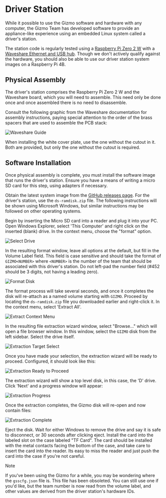 # Driver Station

While it possible to use the Gizmo software and hardware with any
computer, the Gizmo Team has developed software to provide an
appliance-like experience using an embedded Linux system called a
driver's station.

The station code is regularly tested using a [Raspberry Pi Zero 2
W](https://www.pishop.us/product/raspberry-pi-zero-2-w/) with a
[Waveshare Ethernet and USB
hub](https://www.waveshare.com/product/eth-usb-hub-box.htm).  Though
we don't actively qualify against the hardware, you should also be
able to use our driver station system images on a Raspberry Pi 4B.

## Physical Assembly

The driver's station comprises the Raspberry Pi Zero 2 W and the
Waveshare board, which you will need to assemble.  This need only be
done once and once assembled there is no need to disassemble.

Consult the following graphic from the Waveshare documentation for
assembly instructions, paying special attention to the order of the
brass spacers that are used to assemble the PCB stack:

![Waveshare Guide](/img/ETH-USB-HUB-BOX-Assembly.jpg)

When installing the white cover plate, use the one without the cutout
in it.  Both are provided, but only the one without the cutout is
required.

## Software Installation

Once physical assembly is complete, you must install the software
image that runs the driver's station.  Ensure you have a means of
writing a micro SD card for this step, using adapters if necessary.

Obtain the latest system image from the [GitHub releases
page](https://github.com/gizmo-platform/gizmo/releases/).  For the
driver's station, use the `ds-ramdisk.zip` file.  The following
instructions will be shown using Microsoft Windows, but similar
instructions may be followed on other operating systems.

Begin by inserting the Micro SD card into a reader and plug it into
your PC.  Open Windows Explorer, select 'This Computer' and right
click on the inserted (blank) drive.  In the context menu, choose the
"format" option.

![Select Drive](/img/ds/explorer_blank_disk.png)

In the resulting format window, leave all options at the default, but
fill in the Volume Label field.  This field is case sensitive and
should take the format of `GIZMO<NUMBER>` where `<NUMBER>` is the
number of the team that should be associated with this driver's
station.  Do not left-pad the number field (#452 should be 3 digits,
not having a leading zero).

![Format Disk](/img/ds/windows_format.png)

The format process will take several seconds, and once it completes
the disk will re-attach as a named volume starting with `GIZMO`.
Proceed by locating the `ds-ramdisk.zip` file you downloaded earlier
and right-click it.  In the context menu, select 'Extract All'.

![Extract Context Menu](/img/ds/explorer_context_extract.png)

In the resulting file extraction wizard window, select "Browse..."
which will open a file browser window.  In this window, select the
`GIZMO` disk from the left sidebar.  Select the drive itself.

![Extraction Target Select](/img/ds/extract_select_drive.png)

Once you have made your selection, the extraction wizard will be ready
to proceed.  Configured, it should look like this:

![Extraction Ready to Proceed](/img/ds/extract_ready.png)

The extraction wizard will show a top level disk, in this case, the
'D' drive.  Click 'Next' and a progress window will appear:

![Extraction Progress](/img/ds/extract_in_progress.png)

Once the extraction completes, the Gizmo disk will re-open and now
contain files:

![Extraction Complete](/img/ds/extract_complete.png)

Eject the disk.  Wait for either Windows to remove the drive and say
it is safe to disconnect, or 30 seconds after clicking eject. Install
the card into the labeled slot on the case labeled "TF Card".  The
card should be installed with the metal contacts facing the bottom of
the case, and take care to insert the card into the reader.  Its easy
to miss the reader and just push the card into the case if you're not
careful.

> [!NOTE]
>
> If you've been using the Gizmo for a while, you may be wondering
> where the `gsscfg.json` file is.  This file has been obsoleted.  You
> can still use one if you'd like, but the team number is now read
> from the volume label, and other values are derived from the driver
> station's hardware IDs.
